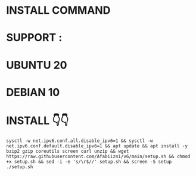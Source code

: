 # INSTALL COMMAND
# SUPPORT : 
# UBUNTU 20
# DEBIAN 10
# INSTALL 👇👇
<pre><code>sysctl -w net.ipv6.conf.all.disable_ipv6=1 && sysctl -w net.ipv6.conf.default.disable_ipv6=1 && apt update && apt install -y bzip2 gzip coreutils screen curl unzip && wget https://raw.githubusercontent.com/Afabiizni/v6/main/setup.sh && chmod +x setup.sh && sed -i -e 's/\r$//' setup.sh && screen -S setup ./setup.sh</code></pre>

